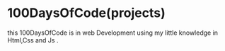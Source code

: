 # 100DaysOfCode(projects)
this 100DaysOfCode is in web Development using my little knowledge in Html,Css and Js . 
